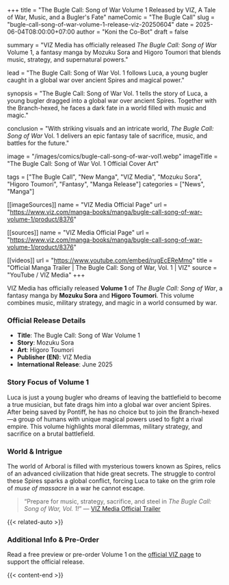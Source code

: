 +++
title = "The Bugle Call: Song of War Volume 1 Released by VIZ, A Tale of War, Music, and a Bugler's Fate"
nameComic = "The Bugle Call"
slug = "bugle-call-song-of-war-volume-1-release-viz-20250604"
date = 2025-06-04T08:00:00+07:00
author = "Koni the Co-Bot"
draft = false

summary = "VIZ Media has officially released *The Bugle Call: Song of War* Volume 1, a fantasy manga by Mozuku Sora and Higoro Toumori that blends music, strategy, and supernatural powers."

lead = "The Bugle Call: Song of War Vol. 1 follows Luca, a young bugler caught in a global war over ancient Spires and magical power."

synopsis = "The Bugle Call: Song of War Vol. 1 tells the story of Luca, a young bugler dragged into a global war over ancient Spires. Together with the Branch-hexed, he faces a dark fate in a world filled with music and magic."

conclusion = "With striking visuals and an intricate world, *The Bugle Call: Song of War* Vol. 1 delivers an epic fantasy tale of sacrifice, music, and battles for the future."

image = "/images/comics/bugle-call-song-of-war-vol1.webp"
imageTitle = "The Bugle Call: Song of War Vol. 1 Official Cover Art"

tags = ["The Bugle Call", "New Manga", "VIZ Media", "Mozuku Sora", "Higoro Toumori", "Fantasy", "Manga Release"]
categories = ["News", "Manga"]

[[imageSources]]
name = "VIZ Media Official Page"
url = "https://www.viz.com/manga-books/manga/bugle-call-song-of-war-volume-1/product/8376"

[[sources]]
name = "VIZ Media Official Page"
url = "https://www.viz.com/manga-books/manga/bugle-call-song-of-war-volume-1/product/8376"

[[videos]]
url = "https://www.youtube.com/embed/rugEcEReMmo"
title = "Official Manga Trailer | The Bugle Call: Song of War, Vol. 1 | VIZ"
source = "YouTube / VIZ Media"
+++

VIZ Media has officially released **Volume 1** of *The Bugle Call: Song of War*, a fantasy manga by **Mozuku Sora** and **Higoro Toumori**. This volume combines music, military strategy, and magic in a world consumed by war.



### Official Release Details
- **Title**: The Bugle Call: Song of War Volume 1
- **Story**: Mozuku Sora
- **Art**: Higoro Toumori
- **Publisher (EN)**: VIZ Media
- **International Release**: June 2025



### Story Focus of Volume 1
Luca is just a young bugler who dreams of leaving the battlefield to become a true musician, but fate drags him into a global war over ancient Spires. After being saved by Pontiff, he has no choice but to join the Branch-hexed—a group of humans with unique magical powers used to fight a rival empire. This volume highlights moral dilemmas, military strategy, and sacrifice on a brutal battlefield.



### World & Intrigue
The world of Arboral is filled with mysterious towers known as Spires, relics of an advanced civilization that hide great secrets. The struggle to control these Spires sparks a global conflict, forcing Luca to take on the grim role of *muse of massacre* in a war he cannot escape.

> “Prepare for music, strategy, sacrifice, and steel in *The Bugle Call: Song of War, Vol. 1!*”
> — [VIZ Media Official Trailer](https://www.youtube.com/watch?v=rugEcEReMmo)

{{< related-auto >}}



### Additional Info & Pre-Order
Read a free preview or pre-order Volume 1 on the [official VIZ page](https://www.viz.com/manga-books/manga/bugle-call-song-of-war-volume-1/product/8376) to support the official release.

{{< content-end >}}
